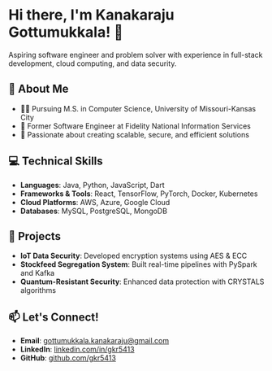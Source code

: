 # Hi there, I'm Kanakaraju Gottumukkala! 👋  

Aspiring software engineer and problem solver with experience in full-stack development, cloud computing, and data security.  

## 🌟 About Me  
- 👨‍🎓 Pursuing M.S. in Computer Science, University of Missouri-Kansas City  
- 💼 Former Software Engineer at Fidelity National Information Services  
- 🔧 Passionate about creating scalable, secure, and efficient solutions  

## 💻 Technical Skills  
- **Languages**: Java, Python, JavaScript, Dart  
- **Frameworks & Tools**: React, TensorFlow, PyTorch, Docker, Kubernetes  
- **Cloud Platforms**: AWS, Azure, Google Cloud  
- **Databases**: MySQL, PostgreSQL, MongoDB  

## 🚀 Projects  
- **IoT Data Security**: Developed encryption systems using AES & ECC  
- **Stockfeed Segregation System**: Built real-time pipelines with PySpark and Kafka  
- **Quantum-Resistant Security**: Enhanced data protection with CRYSTALS algorithms  

## 📫 Let's Connect!  
- **Email**: [gottumukkala.kanakaraju@gmail.com](mailto:gottumukkala.kanakaraju@gmail.com)  
- **LinkedIn**: [linkedin.com/in/gkr5413](https://www.linkedin.com/in/gkr5413)  
- **GitHub**: [github.com/gkr5413](https://github.com/gkr5413)  

